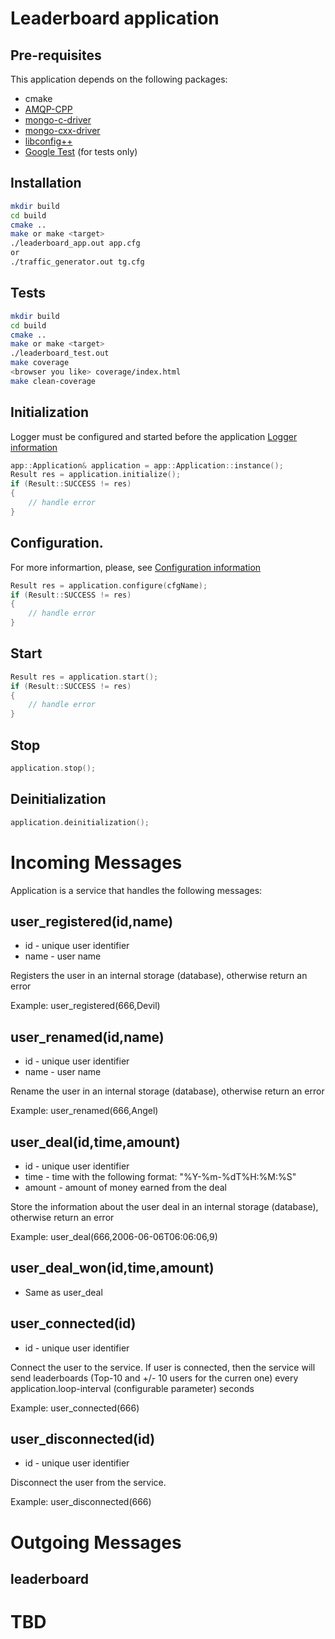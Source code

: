 # Leaderboard application
## Pre-requisites
This application depends on the following packages:
 * cmake
 * [AMQP-CPP](https://github.com/CopernicaMarketingSoftware/AMQP-CPP)
 * [mongo-c-driver](https://github.com/mongodb/mongo-c-driver)
 * [mongo-cxx-driver](https://github.com/mongodb/mongo-cxx-driver)
 * [libconfig++](http://www.hyperrealm.com/libconfig/)
 * [Google Test](https://github.com/google/googletest) (for tests only)
## Installation
```bash
mkdir build
cd build
cmake ..
make or make <target>
./leaderboard_app.out app.cfg
or
./traffic_generator.out tg.cfg
```
## Tests
```bash
mkdir build
cd build
cmake ..
make or make <target>
./leaderboard_test.out
make coverage
<browser you like> coverage/index.html
make clean-coverage
```
## Initialization
Logger must be configured and started before the application [Logger information](Logger.md)
```c++
app::Application& application = app::Application::instance();
Result res = application.initialize();
if (Result::SUCCESS != res)
{
    // handle error
}
```
## Configuration.
For more informartion, please, see [Configuration information](Config.md)
```c++
Result res = application.configure(cfgName);
if (Result::SUCCESS != res)
{
    // handle error
}
```
## Start
```c++
Result res = application.start();
if (Result::SUCCESS != res)
{
    // handle error
}
```
## Stop
```c++
application.stop();
```
## Deinitialization
```c++
application.deinitialization();
```
# Incoming Messages
Application is a service that handles the following messages:

## user_registered(id,name)
 * id - unique user identifier
 * name - user name

Registers the user in an internal storage (database), otherwise return an error

Example: user_registered(666,Devil)

## user_renamed(id,name)
 * id - unique user identifier
 * name - user name

Rename the user in an internal storage (database), otherwise return an error

Example: user_renamed(666,Angel)

## user_deal(id,time,amount)
 * id - unique user identifier
 * time - time with the following format: "%Y-%m-%dT%H:%M:%S"
 * amount - amount of money earned from the deal

Store the information about the user deal in an internal storage (database), otherwise return an error

Example: user_deal(666,2006-06-06T06:06:06,9)

## user_deal_won(id,time,amount)
 * Same as user_deal
## user_connected(id)
 * id - unique user identifier

Connect the user to the service. If user is connected, then the service will send leaderboards (Top-10 and +/- 10 users for the curren one) every application.loop-interval (configurable parameter) seconds

Example: user_connected(666)

## user_disconnected(id)
 * id - unique user identifier

Disconnect the user from the service.

Example: user_disconnected(666)

# Outgoing Messages
## leaderboard
# TBD